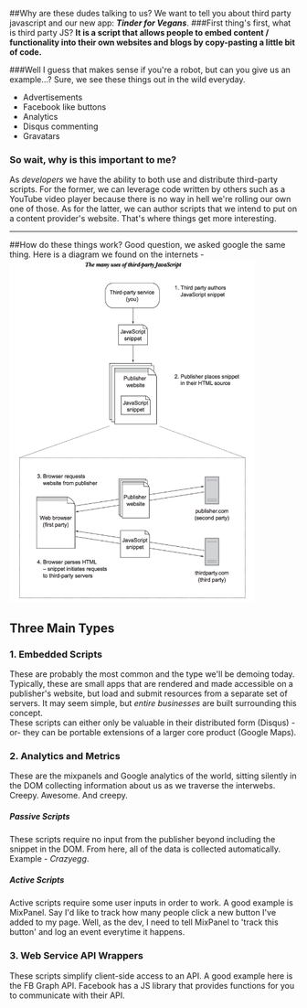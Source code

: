 ##Why are these dudes talking to us?
We want to tell you about third party javascript and our new app: ***Tinder for Vegans***. 
###First thing's first, what is third party JS? 
**It is a script that allows people to embed content / functionality into their own websites and blogs by copy-pasting a little bit of code.**

###Well I guess that makes sense if you're a robot, but can you give us an example...?
Sure, we see these things out in the wild everyday.
 
* Advertisements
* Facebook like buttons
* Analytics
* Disqus commenting
* Gravatars

### So wait, why is this important to me?
As *developers* we have the ability to both use and distribute third-party scripts. For the former, we can leverage code written by others such as a YouTube video player because there is no way in hell we're rolling our own one of those. As for the latter, we can author scripts that we intend to put on a content provider's website. That's where things get more interesting. 
<hr>

##How do these things work?
Good question, we asked google the same thing. Here is a diagram we found on the internets - <br>
<img src='./images/3rd_party_diagram.png' height=600 style="align-content:center;">

## Three Main Types
### 1. Embedded Scripts
These are probably the most common and the type we'll be demoing today. Typically, these are small apps that are rendered and made accessible on a publisher's website, but load and submit resources from a separate set of servers. It may seem simple, but *entire businesses* are built surrounding this concept. 
<br>
These scripts can either only be valuable in their distributed form (Disqus) -or- they can be portable extensions of a larger core product (Google Maps).
### 2. Analytics and Metrics
These are the mixpanels and Google analytics of the world, sitting silently in the DOM collecting information about us as we traverse the interwebs. Creepy. Awesome. And creepy.

##### Passive Scripts
These scripts require no input from the publisher beyond including the snippet in the DOM. From here, all of the data is collected automatically. Example - *Crazyegg*.  
##### Active Scripts
Active scripts require some user inputs in order to work. A good example is MixPanel. Say I'd like to track how many people click a new button I've added to my page. Well, as the dev, I need to tell MixPanel to 'track this button' and log an event everytime it happens. 

### 3. Web Service API Wrappers
These scripts simplify client-side access to an API. A good example here is the FB Graph API. Facebook has a JS library that provides functions for you to communicate with their API. 
